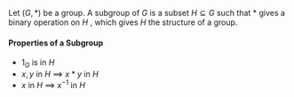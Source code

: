 Let $(G, \ast)$ be a group. A subgroup of $G$ is a subset $H  \subseteq  G$ such that $\ast$  gives a binary operation on $H$ , which gives $H$ the structure of a group.

#### Properties of a Subgroup

- $1_{G}$ is in $H$
- $x, y$ in $H$  $\implies$ $x \ast y$ in $H$
- $x$ in $H$ $\implies$ $x^{-1}$ in $H$

